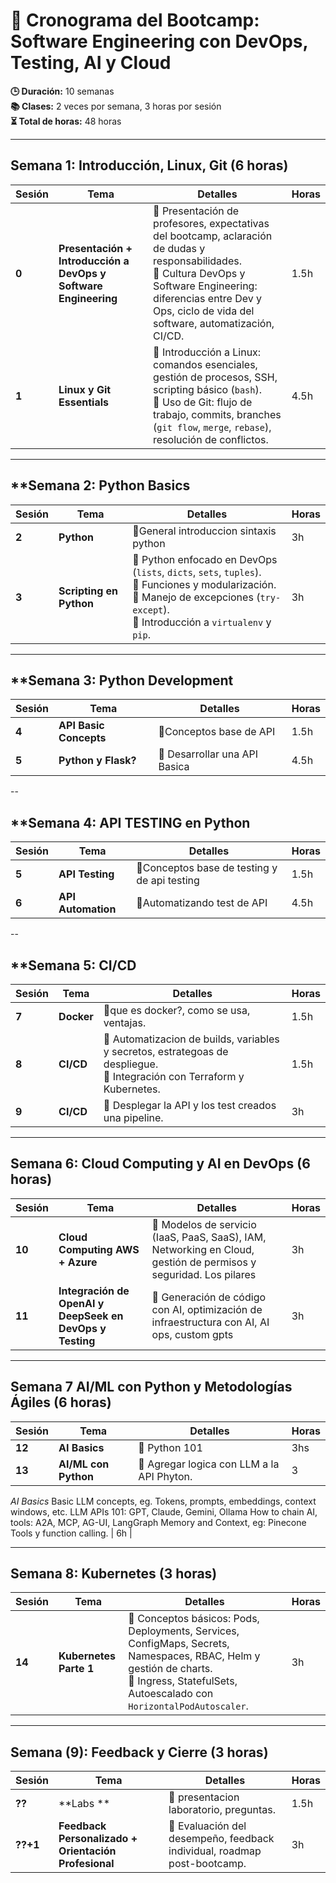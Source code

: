 # 📅 Cronograma del Bootcamp: Software Engineering con DevOps, Testing, AI y Cloud  
**🕒 Duración:** 10 semanas  
**📚 Clases:** 2 veces por semana, 3 horas por sesión  
**⏳ Total de horas:** 48 horas  

---

## **Semana 1: Introducción, Linux, Git** (6 horas)
| Sesión | Tema | Detalles | Horas |
|--------|------|----------|-------|
| **0** | **Presentación + Introducción a DevOps y Software Engineering** | 📌 Presentación de profesores, expectativas del bootcamp, aclaración de dudas y responsabilidades.<br>📌 Cultura DevOps y Software Engineering: diferencias entre Dev y Ops, ciclo de vida del software, automatización, CI/CD. | 1.5h |
| **1** | **Linux y Git Essentials** | 📌 Introducción a Linux: comandos esenciales, gestión de procesos, SSH, scripting básico (`bash`).<br>📌 Uso de Git: flujo de trabajo, commits, branches (`git flow`, `merge`, `rebase`), resolución de conflictos. | 4.5h |

---

## **Semana 2: Python Basics
| Sesión | Tema | Detalles | Horas |
|--------|------|----------|-------|
| **2** | **Python** | 📌General introduccion sintaxis python| 3h |
| **3** | **Scripting en Python** | 📌 Python enfocado en DevOps (`lists`, `dicts`, `sets`, `tuples`).<br>📌 Funciones y modularización.<br>📌 Manejo de excepciones (`try-except`).<br>📌 Introducción a `virtualenv` y `pip`. | 3h |

---
## **Semana 3: Python Development 
| Sesión | Tema | Detalles | Horas |
|--------|------|----------|-------|
| **4** | **API Basic Concepts** | 📌Conceptos base de API | 1.5h |
| **5** | **Python y Flask?** | 📌 Desarrollar una API Basica | 4.5h |

--

## **Semana 4: API TESTING en Python 
| Sesión | Tema | Detalles | Horas |
|--------|------|----------|-------|
| **5** | **API Testing** | 📌Conceptos base de testing y de api testing | 1.5h |
| **6** | **API Automation** | 📌Automatizando test de API | 4.5h |

--

## **Semana 5: CI/CD 
| Sesión | Tema | Detalles | Horas |
|--------|------|----------|-------|
| **7** | **Docker** | 📌que es docker?, como se usa, ventajas. | 1.5h |
| **8** | **CI/CD** | 📌 Automatizacion de builds, variables y secretos, estrategoas de despliegue.<br>📌 Integración con Terraform y Kubernetes. | 1.5h |
| **9** | **CI/CD** | 📌 Desplegar la API y los test creados una pipeline. | 3h |

---

## **Semana 6: Cloud Computing y AI en DevOps** (6 horas)
| Sesión | Tema | Detalles | Horas |
|--------|------|----------|-------|
| **10** | **Cloud Computing AWS + Azure** | 📌 Modelos de servicio (IaaS, PaaS, SaaS), IAM, Networking en Cloud, gestión de permisos y seguridad. Los pilares | 3h |
| **11** | **Integración de OpenAI y DeepSeek en DevOps y Testing** | 📌 Generación de código con AI, optimización de infraestructura con AI, AI ops, custom gpts | 3h |

---

## **Semana 7 AI/ML con Python y Metodologías Ágiles** (6 horas)
| Sesión | Tema | Detalles | Horas |
|--------|------|----------|-------|
| **12** | **AI Basics** | 📌 Python 101 | 3hs|
| **13** | **AI/ML con Python** | 📌 Agregar logica con LLM a la API Phyton.| 3|

*AI Basics*
Basic LLM concepts, eg. Tokens, prompts, embeddings, context windows, etc.
LLM APIs 101: GPT, Claude, Gemini, Ollama
How to chain AI, tools: A2A, MCP, AG-UI, LangGraph 
Memory and Context, eg: Pinecone
Tools y function calling. | 6h |

---

## **Semana 8: Kubernetes** (3 horas)
| Sesión | Tema | Detalles | Horas |
|--------|------|----------|-------|
| **14** | **Kubernetes Parte 1** | 📌 Conceptos básicos: Pods, Deployments, Services, ConfigMaps, Secrets, Namespaces, RBAC, Helm y gestión de charts.<br>📌 Ingress, StatefulSets, Autoescalado con `HorizontalPodAutoscaler`. | 3h |

---

## **Semana (9): Feedback y Cierre** (3 horas)
| Sesión | Tema | Detalles | Horas |
|--------|------|----------|-------|
| **??** | **Labs ** | 📌 presentacion laboratorio, preguntas. | 1.5h |
| **??+1** | **Feedback Personalizado + Orientación Profesional** | 📌 Evaluación del desempeño, feedback individual, roadmap post-bootcamp. | 3h |

